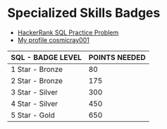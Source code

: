# Specialized Skills Badges
- [HackerRank SQL Practice Problem](https://www.hackerrank.com/domains/sql?filters%5Bstatus%5D%5B%5D=unsolved&badge_type=sql)
- [My profile cosmicray001](https://www.hackerrank.com/cosmicray001)

| SQL - BADGE LEVEL      | POINTS NEEDED |
| ---------------------- | ------------- |
| 1 Star - Bronze        | 80            |
| 2 Star - Bronze        | 175           |
| 3 Star - Silver        | 300           |
| 4 Star - Silver        | 450           |
| 5 Star - Gold          | 650           |